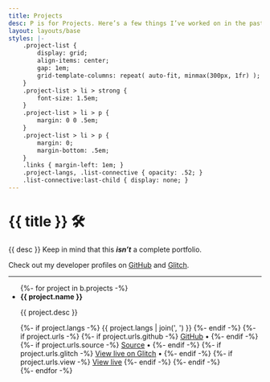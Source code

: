 ```yaml
---
title: Projects
desc: P is for Projects. Here’s a few things I’ve worked on in the past few years.
layout: layouts/base
styles: |-
    .project-list {
        display: grid;
        align-items: center;
        gap: 1em;
        grid-template-columns: repeat( auto-fit, minmax(300px, 1fr) );
    }
    .project-list > li > strong {
        font-size: 1.5em;
    }
    .project-list > li > p {
        margin: 0 0 .5em;
    }
    .project-list > li > p {
        margin: 0;
        margin-bottom: .5em;
    }
    .links { margin-left: 1em; }
    .project-langs, .list-connective { opacity: .52; }
    .list-connective:last-child { display: none; }
---
```


# {{ title }} 🛠

{{ desc }} Keep in mind that this ***isn’t*** a complete portfolio.

Check out my developer profiles on [GitHub] and [Glitch].

---

<ul class="a11y project-list">
{%- for project in b.projects -%}
    <li>
        <strong>{{ project.name }}</strong>
        <p>{{ project.desc }}</p>
        <div class="flex">
            <span class="flex-grow project-langs">
            {%- if project.langs -%}
                {{ project.langs | join(', ') }}
            {%- endif -%}
            </span>
            {%- if project.urls -%}
            <span class="links">
                {%- if project.urls.github -%}
                    <a href="https://github.com/{{ project.urls.github }}">GitHub</a>
                    <span class="list-connective"> • </span>
                {%- endif -%}
                {%- if project.urls.source -%}
                    <a href="{{ project.urls.source }}">Source</a>
                    <span class="list-connective"> • </span>
                {%- endif -%}
                {%- if project.urls.glitch -%}
                    <a href="{{ project.urls.glitch }}">View live on Glitch</a>
                    <span class="list-connective"> • </span>
                {%- endif -%}
                {%- if project.urls.view -%}
                    <a href="{{ project.urls.view }}">View live</a>
                {%- endif -%}
            </span>
            {%- endif -%}
        </div>
    </li>
{%- endfor -%}
</ul>

[GitHub]: https://github.com/MindfulMinun
[Glitch]: https://glitch.com/@MindfulMinun
